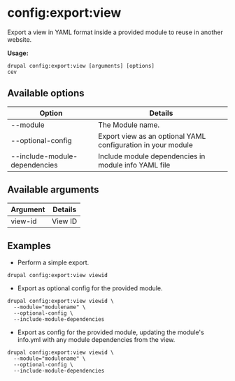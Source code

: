 # config:export:view
Export a view in YAML format inside a provided module to reuse in another website.

**Usage:**
```
drupal config:export:view [arguments] [options]
cev
```

## Available options
Option | Details
-------|-------------
--module | The Module name.
--optional-config | Export view as an optional YAML configuration in your module
--include-module-dependencies | Include module dependencies in module info YAML file

## Available arguments
Argument | Details
---------|-------------
view-id | View ID

## Examples
* Perform a simple export.
```
drupal config:export:view viewid
```
* Export as optional config for the provided module.
```
drupal config:export:view viewid \
  --module="modulename" \
  --optional-config \
  --include-module-dependencies
```
* Export as config for the provided module, updating the module's info.yml
with any module dependencies from the view.
```
drupal config:export:view viewid \
  --module="modulename" \
  --optional-config \
  --include-module-dependencies
```
